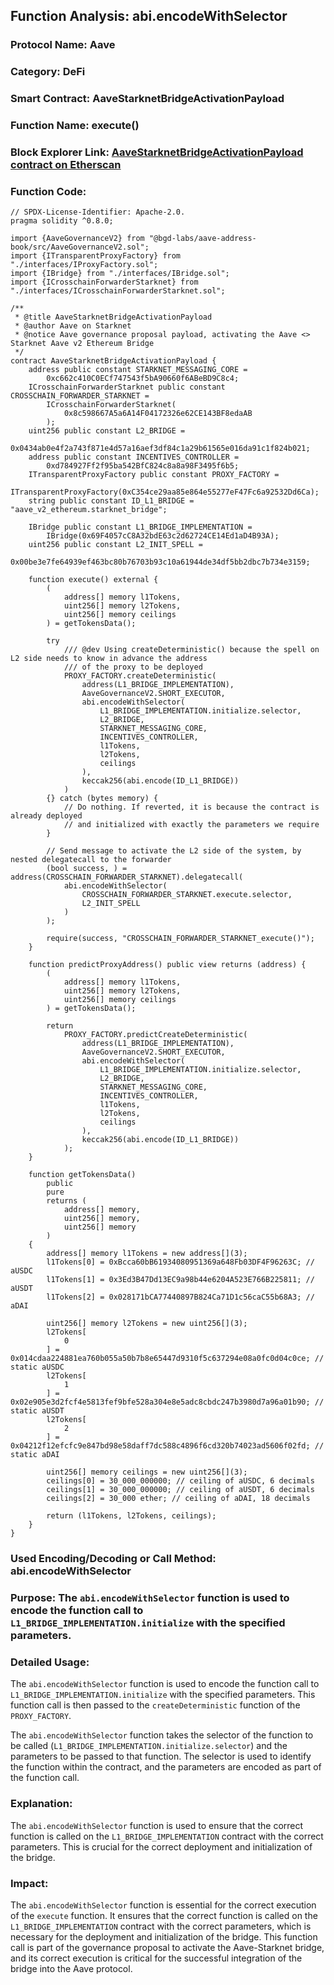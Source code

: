 ## Function Analysis: abi.encodeWithSelector

### Protocol Name: Aave
### Category: DeFi
### Smart Contract: AaveStarknetBridgeActivationPayload

### Function Name: execute()
### Block Explorer Link: [AaveStarknetBridgeActivationPayload contract on Etherscan](https://etherscan.io/address/0x0000000000000000000000000000000000000000#code)

### Function Code:
```solidity
// SPDX-License-Identifier: Apache-2.0.
pragma solidity ^0.8.0;

import {AaveGovernanceV2} from "@bgd-labs/aave-address-book/src/AaveGovernanceV2.sol";
import {ITransparentProxyFactory} from "./interfaces/IProxyFactory.sol";
import {IBridge} from "./interfaces/IBridge.sol";
import {ICrosschainForwarderStarknet} from "./interfaces/ICrosschainForwarderStarknet.sol";

/**
 * @title AaveStarknetBridgeActivationPayload
 * @author Aave on Starknet
 * @notice Aave governance proposal payload, activating the Aave <> Starknet Aave v2 Ethereum Bridge
 */
contract AaveStarknetBridgeActivationPayload {
    address public constant STARKNET_MESSAGING_CORE =
        0xc662c410C0ECf747543f5bA90660f6ABeBD9C8c4;
    ICrosschainForwarderStarknet public constant CROSSCHAIN_FORWARDER_STARKNET =
        ICrosschainForwarderStarknet(
            0x8c598667A5a6A14F04172326e62CE143BF8edaAB
        );
    uint256 public constant L2_BRIDGE =
        0x0434ab0e4f2a743f871e4d57a16aef3df84c1a29b61565e016da91c1f824b021;
    address public constant INCENTIVES_CONTROLLER =
        0xd784927Ff2f95ba542BfC824c8a8a98F3495f6b5;
    ITransparentProxyFactory public constant PROXY_FACTORY =
        ITransparentProxyFactory(0xC354ce29aa85e864e55277eF47Fc6a92532Dd6Ca);
    string public constant ID_L1_BRIDGE = "aave_v2_ethereum.starknet_bridge";

    IBridge public constant L1_BRIDGE_IMPLEMENTATION =
        IBridge(0x69F4057cC8A32bdE63c2d62724CE14Ed1aD4B93A);
    uint256 public constant L2_INIT_SPELL =
        0x00be3e7fe64939ef463bc80b76703b93c10a61944de34df5bb2dbc7b734e3159;

    function execute() external {
        (
            address[] memory l1Tokens,
            uint256[] memory l2Tokens,
            uint256[] memory ceilings
        ) = getTokensData();

        try
            /// @dev Using createDeterministic() because the spell on L2 side needs to know in advance the address
            /// of the proxy to be deployed
            PROXY_FACTORY.createDeterministic(
                address(L1_BRIDGE_IMPLEMENTATION),
                AaveGovernanceV2.SHORT_EXECUTOR,
                abi.encodeWithSelector(
                    L1_BRIDGE_IMPLEMENTATION.initialize.selector,
                    L2_BRIDGE,
                    STARKNET_MESSAGING_CORE,
                    INCENTIVES_CONTROLLER,
                    l1Tokens,
                    l2Tokens,
                    ceilings
                ),
                keccak256(abi.encode(ID_L1_BRIDGE))
            )
        {} catch (bytes memory) {
            // Do nothing. If reverted, it is because the contract is already deployed
            // and initialized with exactly the parameters we require
        }

        // Send message to activate the L2 side of the system, by nested delegatecall to the forwarder
        (bool success, ) = address(CROSSCHAIN_FORWARDER_STARKNET).delegatecall(
            abi.encodeWithSelector(
                CROSSCHAIN_FORWARDER_STARKNET.execute.selector,
                L2_INIT_SPELL
            )
        );

        require(success, "CROSSCHAIN_FORWARDER_STARKNET_execute()");
    }

    function predictProxyAddress() public view returns (address) {
        (
            address[] memory l1Tokens,
            uint256[] memory l2Tokens,
            uint256[] memory ceilings
        ) = getTokensData();

        return
            PROXY_FACTORY.predictCreateDeterministic(
                address(L1_BRIDGE_IMPLEMENTATION),
                AaveGovernanceV2.SHORT_EXECUTOR,
                abi.encodeWithSelector(
                    L1_BRIDGE_IMPLEMENTATION.initialize.selector,
                    L2_BRIDGE,
                    STARKNET_MESSAGING_CORE,
                    INCENTIVES_CONTROLLER,
                    l1Tokens,
                    l2Tokens,
                    ceilings
                ),
                keccak256(abi.encode(ID_L1_BRIDGE))
            );
    }

    function getTokensData()
        public
        pure
        returns (
            address[] memory,
            uint256[] memory,
            uint256[] memory
        )
    {
        address[] memory l1Tokens = new address[](3);
        l1Tokens[0] = 0xBcca60bB61934080951369a648Fb03DF4F96263C; // aUSDC
        l1Tokens[1] = 0x3Ed3B47Dd13EC9a98b44e6204A523E766B225811; // aUSDT
        l1Tokens[2] = 0x028171bCA77440897B824Ca71D1c56caC55b68A3; // aDAI

        uint256[] memory l2Tokens = new uint256[](3);
        l2Tokens[
            0
        ] = 0x014cdaa224881ea760b055a50b7b8e65447d9310f5c637294e08a0fc0d04c0ce; // static aUSDC
        l2Tokens[
            1
        ] = 0x02e905e3d2fcf4e5813fef9bfe528a304e8e5adc8cbdc247b3980d7a96a01b90; // static aUSDT
        l2Tokens[
            2
        ] = 0x04212f12efcfc9e847bd98e58daff7dc588c4896f6cd320b74023ad5606f02fd; // static aDAI

        uint256[] memory ceilings = new uint256[](3);
        ceilings[0] = 30_000_000000; // ceiling of aUSDC, 6 decimals
        ceilings[1] = 30_000_000000; // ceiling of aUSDT, 6 decimals
        ceilings[2] = 30_000 ether; // ceiling of aDAI, 18 decimals

        return (l1Tokens, l2Tokens, ceilings);
    }
}
```

### Used Encoding/Decoding or Call Method: abi.encodeWithSelector

### Purpose: The `abi.encodeWithSelector` function is used to encode the function call to `L1_BRIDGE_IMPLEMENTATION.initialize` with the specified parameters.

### Detailed Usage: 
The `abi.encodeWithSelector` function is used to encode the function call to `L1_BRIDGE_IMPLEMENTATION.initialize` with the specified parameters. This function call is then passed to the `createDeterministic` function of the `PROXY_FACTORY`. 

The `abi.encodeWithSelector` function takes the selector of the function to be called (`L1_BRIDGE_IMPLEMENTATION.initialize.selector`) and the parameters to be passed to that function. The selector is used to identify the function within the contract, and the parameters are encoded as part of the function call.

### Explanation: 
The `abi.encodeWithSelector` function is used to ensure that the correct function is called on the `L1_BRIDGE_IMPLEMENTATION` contract with the correct parameters. This is crucial for the correct deployment and initialization of the bridge. 

### Impact: 
The `abi.encodeWithSelector` function is essential for the correct execution of the `execute` function. It ensures that the correct function is called on the `L1_BRIDGE_IMPLEMENTATION` contract with the correct parameters, which is necessary for the deployment and initialization of the bridge. This function call is part of the governance proposal to activate the Aave-Starknet bridge, and its correct execution is critical for the successful integration of the bridge into the Aave protocol.
